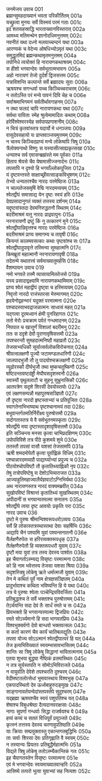 जनमेजय उवाच	001    
ब्रह्मन्सुमहदाख्यानं भवता परिकीर्तितम्	001a  
यच्छ्रुत्वा मुनयः सर्वे विस्मयं परमं गताः	001c  
इदं शतसहस्राद्धि भारताख्यानविस्तरात्	002a  
आमथ्य मतिमन्थेन ज्ञानोदधिमनुत्तमम्	002c  
नवनीतं यथा दध्नो मलयाच्चन्दनं यथा	003a  
आरण्यकं च वेदेभ्य ओषधिभ्योऽमृतं यथा	003c  
समुद्धृतमिदं ब्रह्मन्कथामृतमनुत्तमम्	004a  
तपोनिधे त्वयोक्तं हि नारायणकथाश्रयम्	004c  
स हीशो भगवान्देवः सर्वभूतात्मभावनः	005a  
अहो नारायणं तेजो दुर्दर्शं द्विजसत्तम	005c  
यत्राविशन्ति कल्पान्ते सर्वे ब्रह्मादयः सुराः	006a  
ऋषयश्च सगन्धर्वा यच्च किञ्चिच्चराचरम्	006c  
न ततोऽस्ति परं मन्ये पावनं दिवि चेह च	006e   
सर्वाश्रमाभिगमनं सर्वतीर्थावगाहनम्	007a  
न तथा फलदं चापि नारायणकथा यथा	007c  
सर्वथा पाविताः स्मेह श्रुत्वेमामादितः कथाम्	008a  
हरेर्विश्वेश्वरस्येह सर्वपापप्रणाशनीम्	008c  
न चित्रं कृतवांस्तत्र यदार्यो मे धनञ्जयः	009a  
वासुदेवसहायो यः प्राप्तवाञ्जयमुत्तमम्	009c  
न चास्य किञ्चिदप्राप्यं मन्ये लोकेष्वपि त्रिषु	010a  
त्रैलोक्यनाथो विष्णुः स यस्यासीत्साह्यकृत्सखा	010c  
धन्याश्च सर्व एवासन्ब्रह्मंस्ते मम पूर्वकाः	011a  
हिताय श्रेयसे चैव येषामासीज्जनार्दनः	011c  
तपसापि न दृश्यो हि भगवाँल्लोकपूजितः	012a  
यं दृष्टवन्तस्ते साक्षाच्छ्रीवत्साङ्कविभूषणम्	012c  
तेभ्यो धन्यतरश्चैव नारदः परमेष्ठिजः	013a  
न चाल्पतेजसमृषिं वेद्मि नारदमव्ययम्	013c  
श्वेतद्वीपं समासाद्य येन दृष्टः स्वयं हरिः	013e   
देवप्रसादानुगतं व्यक्तं तत्तस्य दर्शनम्	014a  
यद्दृष्टवांस्तदा देवमनिरुद्धतनौ स्थितम्	014c  
बदरीमाश्रमं यत्तु नारदः प्राद्रवत्पुनः	015a  
नरनारायणौ द्रष्टुं किं नु तत्कारणं मुने	015c  
श्वेतद्वीपान्निवृत्तश्च नारदः परमेष्ठिजः	016a  
बदरीमाश्रमं प्राप्य समागम्य च तावृषी	016c  
कियन्तं कालमवसत्काः कथाः पृष्टवांश्च सः	017a  
श्वेतद्वीपादुपावृत्ते तस्मिन्वा सुमहात्मनि	017c  
किमब्रूतां महात्मानौ नरनारायणावृषी	018a  
तदेतन्मे यथातत्त्वं सर्वमाख्यातुमर्हसि	018c  
वैशम्पायन उवाच	019    
नमो भगवते तस्मै व्यासायामिततेजसे	019a  
यस्य प्रसादाद्वक्ष्यामि नारायणकथामिमाम्	019c  
प्राप्य श्वेतं महाद्वीपं दृष्ट्वा च हरिमव्ययम्	020a  
निवृत्तो नारदो राजंस्तरसा मेरुमागमत्	020c  
हृदयेनोद्वहन्भारं यदुक्तं परमात्मना	020e   
पश्चादस्याभवद्राजन्नात्मनः साध्वसं महत्	021a  
यद्गत्वा दूरमध्वानं क्षेमी पुनरिहागतः	021c  
ततो मेरोः प्रचक्राम पर्वतं गन्धमादनम्	022a  
निपपात च खात्तूर्णं विशालां बदरीमनु	022c  
ततः स ददृशे देवौ पुराणावृषिसत्तमौ	023a  
तपश्चरन्तौ सुमहदात्मनिष्ठौ महाव्रतौ	023c  
तेजसाभ्यधिकौ सूर्यात्सर्वलोकविरोचनात्	024a  
श्रीवत्सलक्षणौ पूज्यौ जटामण्डलधारिणौ	024c  
जालपादभुजौ तौ तु पादयोश्चक्रलक्षणौ	025a  
व्यूढोरस्कौ दीर्घभुजौ तथा मुष्कचतुष्किणौ	025c  
षष्टिदन्तावष्टदंष्ट्रौ मेघौघसदृशस्वनौ	026a  
स्वास्यौ पृथुललाटौ च सुहनू सुभ्रुनासिकौ	026c  
आतपत्रेण सदृशे शिरसी देवयोस्तयोः	027a  
एवं लक्षणसम्पन्नौ महापुरुषसञ्ज्ञितौ	027c  
तौ दृष्ट्वा नारदो हृष्टस्ताभ्यां च प्रतिपूजितः	028a  
स्वागतेनाभिभाष्याथ पृष्टश्चानामयं तदा	028c  
बभूवान्तर्गतमतिर्निरीक्ष्य पुरुषोत्तमौ	029a  
सदोगतास्तत्र ये वै सर्वभूतनमस्कृताः	029c  
श्वेतद्वीपे मया दृष्टास्तादृशावृषिसत्तमौ	030a  
इति सञ्चिन्त्य मनसा कृत्वा चाभिप्रदक्षिणम्	030c  
उपोपविविशे तत्र पीठे कुशमये शुभे	030e   
ततस्तौ तपसां वासौ यशसां तेजसामपि	031a  
ऋषी शमदमोपेतौ कृत्वा पूर्वाह्णिकं विधिम्	031c  
पश्चान्नारदमव्यग्रौ पाद्यार्घ्याभ्यां प्रपूज्य च	032a  
पीठयोश्चोपविष्टौ तौ कृतातिथ्याह्निकौ नृप	032c  
तेषु तत्रोपविष्टेषु स देशोऽभिव्यराजत	033a  
आज्याहुतिमहाज्वालैर्यज्ञवाटोऽग्निभिर्यथा	033c  
अथ नारायणस्तत्र नारदं वाक्यमब्रवीत्	034a  
सुखोपविष्टं विश्रान्तं कृतातिथ्यं सुखस्थितम्	034c  
अपीदानीं स भगवान्परमात्मा सनातनः	035a  
श्वेतद्वीपे त्वया दृष्ट आवयोः प्रकृतिः परा	035c  
नारद उवाच	036    
दृष्टो मे पुरुषः श्रीमान्विश्वरूपधरोऽव्ययः	036a  
सर्वे हि लोकास्तत्रस्थास्तथा देवाः सहर्षिभिः	036c  
अद्यापि चैनं पश्यामि युवां पश्यन्सनातनौ	036e   
यैर्लक्षणैरुपेतः स हरिरव्यक्तरूपधृक्	037a  
तैर्लक्षणैरुपेतौ हि व्यक्तरूपधरौ युवाम्	037c  
दृष्टौ मया युवां तत्र तस्य देवस्य पार्श्वतः	038a  
इह चैवागतोऽस्म्यद्य विसृष्टः परमात्मना	038c  
को हि नाम भवेत्तस्य तेजसा यशसा श्रिया	039a  
सदृशस्त्रिषु लोकेषु ऋते धर्मात्मजौ युवाम्	039c  
तेन मे कथितं पूर्वं नाम क्षेत्रज्ञसञ्ज्ञितम्	040a  
प्रादुर्भावाश्च कथिता भविष्यन्ति हि ये यथा	040c  
तत्र ये पुरुषाः श्वेताः पञ्चेन्द्रियविवर्जिताः	041a  
प्रतिबुद्धाश्च ते सर्वे भक्ताश्च पुरुषोत्तमम्	041c  
तेऽर्चयन्ति सदा देवं तैः सार्धं रमते च सः	042a  
प्रियभक्तो हि भगवान्परमात्मा द्विजप्रियः	042c  
रमते सोऽर्च्यमानो हि सदा भागवतप्रियः	043a  
विश्वभुक्सर्वगो देवो बान्धवो भक्तवत्सलः	043c  
स कर्ता कारणं चैव कार्यं चातिबलद्युतिः	043e   
तपसा योज्य सोऽऽत्मानं श्वेतद्वीपात्परं हि यत्	044a  
तेज इत्यभिविख्यातं स्वयम्भासावभासितम्	044c  
शान्तिः सा त्रिषु लोकेषु सिद्धानां भावितात्मनाम्	045a  
एतया शुभया बुद्ध्या नैष्ठिकं व्रतमास्थितः	045c  
न तत्र सूर्यस्तपति न सोमोऽभिविराजते	046a  
न वायुर्वाति देवेशे तपश्चरति दुश्चरम्	046c  
वेदीमष्टतलोत्सेधां भूमावास्थाय विश्वभुक्	047a  
एकपादस्थितो देव ऊर्ध्वबाहुरुदङ्मुखः	047c  
साङ्गानावर्तयन्वेदांस्तपस्तेपे सुदुश्चरम्	047e   
यद्ब्रह्मा ऋषयश्चैव स्वयं पशुपतिश्च यत्	048a  
शेषाश्च विबुधश्रेष्ठा दैत्यदानवराक्षसाः	048c  
नागाः सुपर्णा गन्धर्वाः सिद्धा राजर्षयश्च ये	049a  
हव्यं कव्यं च सततं विधिपूर्वं प्रयुञ्जते	049c  
कृत्स्नं तत्तस्य देवस्य चरणावुपतिष्ठति	049e   
याः क्रियाः सम्प्रयुक्तास्तु एकान्तगतबुद्धिभिः	050a  
ताः सर्वाः शिरसा देवः प्रतिगृह्णाति वै स्वयम्	050c  
न तस्यान्यः प्रियतरः प्रतिबुद्धैर्महात्मभिः	051a  
विद्यते त्रिषु लोकेषु ततोऽस्म्यैकान्तिकं गतः	051c  
इह चैवागतस्तेन विसृष्टः परमात्मना	051e   
एवं मे भगवान्देवः स्वयमाख्यातवान्हरिः	052a  
आसिष्ये तत्परो भूत्वा युवाभ्यां सह नित्यशः	052c  

